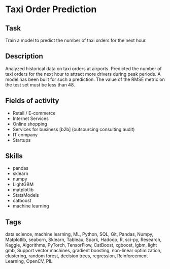 # Taxi Order Prediction


## Task
Train a model to predict the number of taxi orders for the next hour.

## Description
Analyzed historical data on taxi orders at airports.
Predicted the number of taxi orders for the next hour to attract more drivers during peak periods.
A model has been built for such a prediction.
The value of the RMSE metric on the test set must be less than 48.

## Fields of activity

* Retail / E-commerce
* Internet Services
* Online shopping
* Services for business [b2b] (outsourcing consulting audit)
* IT company
* Startups

## Skills

* pandas
* sklearn
* numpy
* LightGBM
* matplotlib
* StatsModels
* catboost
* machine learning

## Tags

data science, machine learning, ML, Python, SQL, Git, Pandas, Numpy, Matplotlib, seaborn, Sklearn, Tableau, Spark, Hadoop, R, sci-py, Research, Kaggle, Algorithms, PyTorch, TensorFlow, CatBoost, xgboost, lgbm, light gmb, Support vector machines, gradient boosting, non-linear optimization, clustering, random forest, decision trees, regression, Reinforcement Learning, OpenCV, PIL
